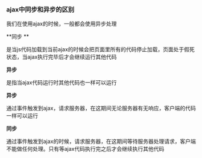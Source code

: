 ###  ajax中同步和异步的区别

我们在使用ajax的时候，一般都会使用异步处理

**同步 **

是当js代码加载到当前ajax的时候会把页面里所有的代码停止加载，页面处于假死状态，当ajax执行完毕后才会继续运行其他代码

**异步**

 是指当ajax代码运行时其他代码也一样可以运行





**异步**

通过事件触发到ajax，请求服务器，在这期间无论服务器有无响应，客户端的代码一样可以运行

**同步**

通过事件触发到ajax的时候，请求服务器，在这期间等待服务器处理请求，客户端不能做任何处理。只有等ajax代码执行完之后才会继续执行其他代码

